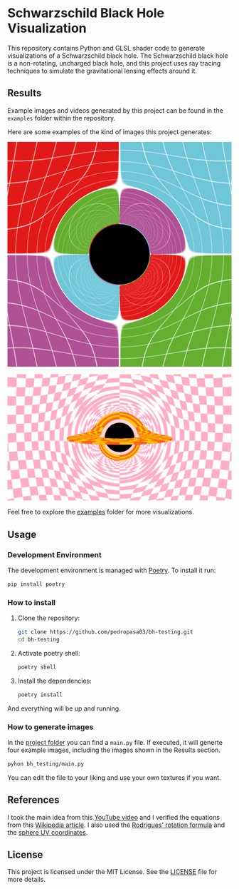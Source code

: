 # Schwarzschild Black Hole Visualization

This repository contains Python and GLSL shader code to generate visualizations of a Schwarzschild black hole. The Schwarzschild black hole is a non-rotating, uncharged black hole, and this project uses ray tracing techniques to simulate the gravitational lensing effects around it.

## Results

Example images and videos generated by this project can be found in the `examples` folder within the repository.

Here are some examples of the kind of images this project generates:

<img src="examples/front.png" alt="Example Image" width="600"/>

![Example Image](examples/disk.png)


Feel free to explore the [examples](examples) folder for more visualizations.

## Usage

### Development Environment

The development environment is managed with [Poetry](https://www.python-poetry.org). To install it run:
```bash
pip install poetry
```

### How to install

1. Clone the repository:
   ```bash
   git clone https://github.com/pedropasa03/bh-testing.git
   cd bh-testing
   ```
   
2. Activate poetry shell:
   ```bash
   poetry shell
   ```

3. Install the dependencies:
   ```bash
   poetry install
   ```
   
And everything will be up and running.

### How to generate images

In the [project folder](bh_testing) you can find a `main.py` file. If executed, it will generte four example images, including the images shown in the Results section.

```bash
pyhon bh_testing/main.py
```

You can edit the file to your liking and use your own textures if you want.


## References

I took the main idea from this [YouTube video](https://www.youtube.com/watch?v=PjWjZFwz3rQ) and I verified the equations from this [Wikipedia article](https://en.wikipedia.org/wiki/Schwarzschild_geodesics). I also used the [Rodrigues' rotation formula](https://en.wikipedia.org/wiki/Rodrigues%27_rotation_formula) and the [sphere UV coordinates](https://en.wikipedia.org/wiki/UV_mapping).

## License

This project is licensed under the MIT License. See the [LICENSE](LICENSE) file for more details.
